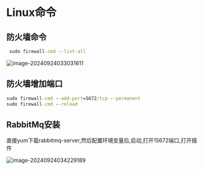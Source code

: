 # Linux命令

## 防火墙命令

```cmd
 sudo firewall-cmd --list-all
```

![image-20240924033031611](https://p.ipic.vip/hh4ku7.png)



## 防火墙增加端口

```cmd
sudo firewall-cmd --add-port=5672/tcp --permanent
sudo firewall-cmd --reload
```

## RabbitMq安装

直接yum下载rabbitmq-server,然后配置环境变量后,启动,打开15672端口,打开插件

![image-20240924034229189](https://p.ipic.vip/bn95xi.png)

